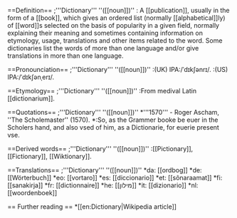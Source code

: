 ==Definition==
;'''Dictionary''' ''([[noun]])''
: A [[publication]], usually in the form of a [[book]], which gives an ordered list (normally [[alphabetical]]ly) of [[word]]s selected on the basis of popularity in a given field, normally explaining their meaning and sometimes containing information on etymology, usage, translations and other items related to the word. Some dictionaries list the words of more than one language and/or give translations in more than one language.


==Pronounciation==
;'''Dictionary''' ''([[noun]])''
:(UK) IPA:/ˈdɪkʃənrɪ/. 
:(US) IPA:/ˈdɪkʃənˌerɪ/. 

==Etymology==
;'''Dictionary''' ''([[noun]])''
:From medival Latin [[dictionarium]].

==Quotations==
;'''Dictionary''' ''([[noun]])'' 
*'''1570''' - Roger Ascham, ''The Scholemaster'' (1570).
*:So, as the Grammer booke be euer in the Scholers hand, and also vsed of him, as a Dictionarie, for euerie present vse.

==Derived words==
;'''Dictionary''' ''([[noun]])'' 
:[[Pictionary]], [[Fictionary]], [[Wiktionary]].

==Translations==
;'''Dictionary''' ''([[noun]])''
*da: [[ordbog]]
*de: [[Wörterbuch]]
*eo: [[vortaro]]
*es: [[diccionario]]
*et: [[sõnaraamat]]
*fi: [[sanakirja]]
*fr: [[dictionnaire]]
*he: [[מילון]]
*it: [[dizionario]]
*nl: [[woordenboek]]

== Further reading ==
*[[en:Dictionary|Wikipedia article]]